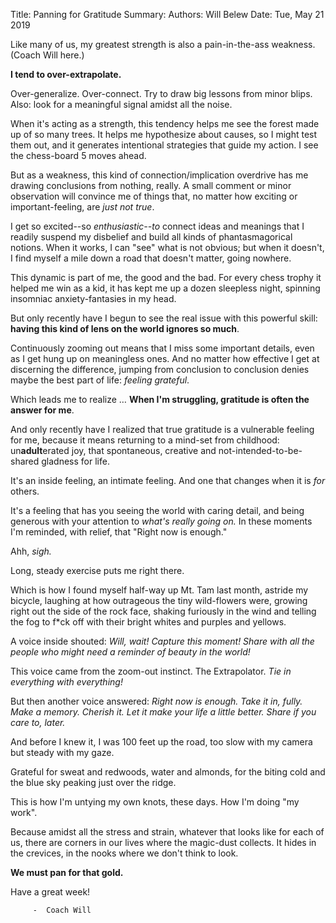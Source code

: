 Title:   Panning for Gratitude
Summary: 
Authors: Will Belew
Date:    Tue, May 21 2019
        

Like many of us, my greatest strength is also a pain-in-the-ass weakness. (Coach Will here.)

**I tend to over-extrapolate.**

Over-generalize. Over-connect. Try to draw big lessons from minor blips. Also: look for a meaningful signal amidst all the noise.

When it's acting as a strength, this tendency helps me see the forest made up of so many trees. It helps me hypothesize about causes, so I might test them out, and it generates intentional strategies that guide my action. I see the chess-board 5 moves ahead.

But as a weakness, this kind of connection/implication overdrive has me drawing conclusions from nothing, really. A small comment or minor observation will convince me of things that, no matter how exciting or important-feeling, are *just not true*.

I get so excited--so *enthusiastic--to* connect ideas and meanings that I readily suspend my disbelief and build all kinds of phantasmagorical notions. When it works, I can "see" what is not obvious; but when it doesn't, I find myself a mile down a road that doesn't matter, going nowhere.

This dynamic is part of me, the good and the bad. For every chess trophy it helped me win as a kid, it has kept me up a dozen sleepless night, spinning insomniac anxiety-fantasies in my head.

But only recently have I begun to see the real issue with this powerful skill: **having this kind of lens on the world ignores so much**.

Continuously zooming out means that I miss some important details, even as I get hung up on meaningless ones. And no matter how effective I get at discerning the difference, jumping from conclusion to conclusion denies maybe the best part of life: *feeling grateful*.

Which leads me to realize … **When I'm struggling, gratitude is often the answer for me**.

And only recently have I realized that true gratitude is a vulnerable feeling for me, because it means returning to a mind-set from childhood: un**adult**erated joy, that spontaneous, creative and not-intended-to-be-shared gladness for life.

It's an inside feeling, an intimate feeling. And one that changes when it is *for* others.

It's a feeling that has you seeing the world with caring detail, and being generous with your attention to *what's really going on.* In these moments I'm reminded, with relief, that "Right now is enough."

Ahh, *sigh.*

Long, steady exercise puts me right there.

Which is how I found myself half-way up Mt. Tam last month, astride my bicycle, laughing at how outrageous the tiny wild-flowers were, growing right out the side of the rock face, shaking furiously in the wind and telling the fog to f*ck off with their bright whites and purples and yellows.

A voice inside shouted: *Will, wait! Capture this moment! Share with all the people who might need a reminder of beauty in the world!*

This voice came from the zoom-out instinct. The Extrapolator. *Tie in everything with everything!*

But then another voice answered: *Right now is enough. Take it in, fully. Make a memory. Cherish it. Let it make your life a little better. Share if you care to, later.*

And before I knew it, I was 100 feet up the road, too slow with my camera but steady with my gaze.

Grateful for sweat and redwoods, water and almonds, for the biting cold and the blue sky peaking just over the ridge.

This is how I'm untying my own knots, these days. How I'm doing "my work".

Because amidst all the stress and strain, whatever that looks like for each of us, there are corners in our lives where the magic-dust collects. It hides in the crevices, in the nooks where we don't think to look.

**We must pan for that gold.**

Have a great week!

         -  Coach Will

